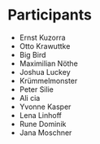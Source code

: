 # Participants

* Ernst Kuzorra
* Otto Krawuttke
* Big Bird
* Maximilian Nöthe
* Joshua Luckey
* Krümmelmonster
* Peter Silie
* Ali cia
* Yvonne Kasper
* Lena Linhoff
* Rune Dominik
* Jana Moschner
